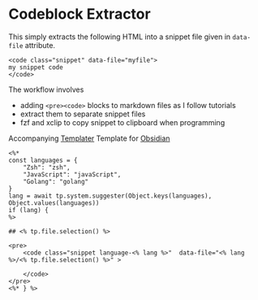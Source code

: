 # Codeblock Extractor

This simply extracts the following HTML into a snippet file given in `data-file` attribute.

```
<code class="snippet" data-file="myfile">
my snippet code
</code>
```

The workflow involves

- adding `<pre><code>` blocks to markdown files as I follow tutorials
- extract them to separate snippet files
- fzf and xclip to copy snippet to clipboard when programming

Accompanying [Templater] Template for [Obsidian]

```
<%*
const languages = {
    "Zsh": "zsh",
    "JavaScript": "javaScript",
    "Golang": "golang"
}
lang = await tp.system.suggester(Object.keys(languages), Object.values(languages))
if (lang) {
%>

## <% tp.file.selection() %>

<pre>
	<code class="snippet language-<% lang %>"  data-file="<% lang %>/<% tp.file.selection() %>"	>

	</code>
</pre>
<%* } %>

```

[templater]: https://github.com/SilentVoid13/Templater
[obsidian]: https://obsidian.md/
